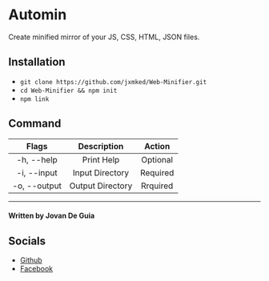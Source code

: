 # Automin
Create minified mirror of your JS, CSS, HTML, JSON files. 


## Installation
- `git clone https://github.com/jxmked/Web-Minifier.git`
- `cd Web-Minifier && npm init`
- `npm link`


## Command

| Flags | Description | Action |
| :---: | :---: | :---: |
| -h, --help | Print Help | Optional |
| -i, --input | Input Directory | Required |
| -o, --output | Output Directory | Rrquired |

----

#### Written by Jovan De Guia

## Socials

- [Github](https://github.com/jxmked)
- [Facebook](https://www.facebook.com/deguia25)

